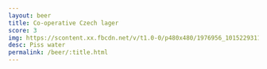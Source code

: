 ```yaml
---
layout: beer
title: Co-operative Czech lager
score: 3
img: https://scontent.xx.fbcdn.net/v/t1.0-0/p480x480/1976956_10152293116608745_971300903_n.jpg?oh=f5bd0d4412abc1e21009b4b14ebe9cac&oe=58730275
desc: Piss water
permalink: /beer/:title.html
---
```

